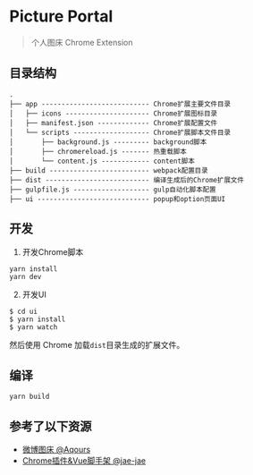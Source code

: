 # Picture Portal 
> 个人图床 Chrome Extension



## 目录结构
```
.
├── app --------------------------- Chrome扩展主要文件目录
│   ├── icons --------------------- Chrome扩展图标目录
│   ├── manifest.json ------------- Chrome扩展配置文件
│   └── scripts ------------------- Chrome扩展脚本文件目录
│       ├── background.js --------- background脚本
│       ├── chromereload.js ------- 热重载脚本
│       └── content.js ------------ content脚本
├── build ------------------------- webpack配置目录
├── dist -------------------------- 编译生成后的Chrome扩展文件
├── gulpfile.js ------------------- gulp自动化脚本配置
├── ui ---------------------------- popup和option页面UI
```

## 开发

1. 开发Chrome脚本
```
yarn install
yarn dev
```

2. 开发UI
```shell
$ cd ui
$ yarn install
$ yarn watch
```

然后使用 Chrome 加载`dist`目录生成的扩展文件。

## 编译

```
yarn build
```

## 参考了以下资源

* [微博图床 @Aqours](https://github.com/Semibold/Weibo-Picture-Store)
* [Chrome插件&Vue脚手架 @jae-jae](https://github.com/jae-jae/chrome-extension-gulu) 
